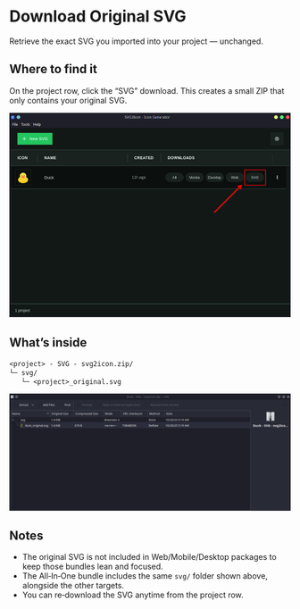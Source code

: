 # Download Original SVG

Retrieve the exact SVG you imported into your project — unchanged.

## Where to find it
On the project row, click the “SVG” download. This creates a small ZIP that only contains your original SVG.

![Click SVG download](images/original-svg/view_svg_download_view1.png)

## What’s inside
```tree
<project> - SVG - svg2icon.zip/
└─ svg/
   └─ <project>_original.svg
```

![ZIP file dialog](images/original-svg/zipfile_view2.png)

## Notes
- The original SVG is not included in Web/Mobile/Desktop packages to keep those bundles lean and focused.
- The All‑In‑One bundle includes the same `svg/` folder shown above, alongside the other targets.
- You can re‑download the SVG anytime from the project row.
